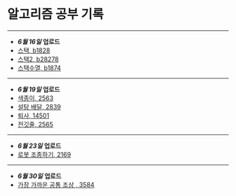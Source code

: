 # 알고리즘 공부 기록 
---
+ ___6월 16일___ **업로드**
+ [스택, b1828](https://www.acmicpc.net/problem/10828)
+ [스택2, b28278](https://www.acmicpc.net/problem/28278)
+ [스택수열, b1874](https://www.acmicpc.net/problem/1874)
---
+ ___6월 19일___ **업로드**
+ [색종이, 2563](https://www.acmicpc.net/problem/2563)
+ [설탕 배달, 2839](https://www.acmicpc.net/problem/2839)
+ [퇴사, 14501](https://www.acmicpc.net/problem/14501)
+ [전깃줄, 2565](https://www.acmicpc.net/problem/2565)
---
+ ___6월 23일___ **업로드**
+ [로봇 조종하기, 2169](https://www.acmicpc.net/problem/2169)
---
+ ___6월 30일___ **업로드**
+ [가장 가까운 공통 조상 , 3584](https://www.acmicpc.net/problem/3584) 